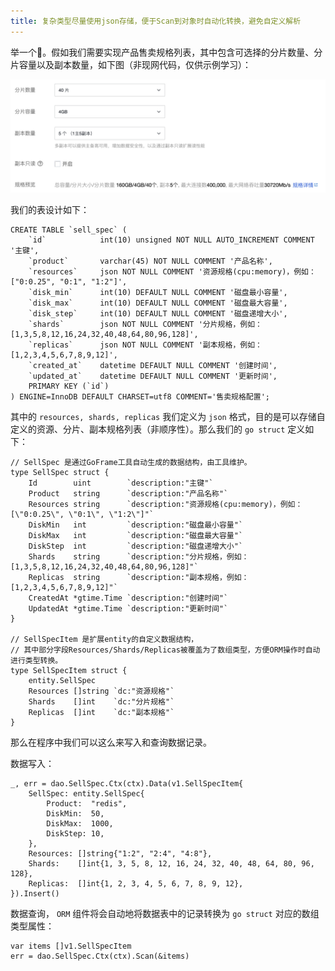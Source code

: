 ```yaml
---
title: 复杂类型尽量使用json存储，便于Scan到对象时自动化转换，避免自定义解析
---
```


举一个🌰。假如我们需要实现产品售卖规格列表，其中包含可选择的分片数量、分片容量以及副本数量，如下图（非现网代码，仅供示例学习）：

![](/download/attachments/84103185/image2023-1-3_14-50-16.png?version=1&modificationDate=1681268975910&api=v2)

我们的表设计如下：

```
CREATE TABLE `sell_spec` (
    `id`            int(10) unsigned NOT NULL AUTO_INCREMENT COMMENT '主键',
    `product`       varchar(45) NOT NULL COMMENT '产品名称',
    `resources`     json NOT NULL COMMENT '资源规格(cpu:memory)，例如：["0:0.25", "0:1", "1:2"]',
    `disk_min`      int(10) DEFAULT NULL COMMENT '磁盘最小容量',
    `disk_max`      int(10) DEFAULT NULL COMMENT '磁盘最大容量',
    `disk_step`     int(10) DEFAULT NULL COMMENT '磁盘递增大小',
    `shards`        json NOT NULL COMMENT '分片规格，例如：[1,3,5,8,12,16,24,32,40,48,64,80,96,128]',
    `replicas`      json NOT NULL COMMENT '副本规格，例如：[1,2,3,4,5,6,7,8,9,12]',
    `created_at`    datetime DEFAULT NULL COMMENT '创建时间',
    `updated_at`    datetime DEFAULT NULL COMMENT '更新时间',
    PRIMARY KEY (`id`)
) ENGINE=InnoDB DEFAULT CHARSET=utf8 COMMENT='售卖规格配置';
```

其中的 `resources, shards, replicas` 我们定义为 `json` 格式，目的是可以存储自定义的资源、分片、副本规格列表（非顺序性）。那么我们的 `go struct` 定义如下：

```
// SellSpec 是通过GoFrame工具自动生成的数据结构，由工具维护。
type SellSpec struct {
	Id        uint        `description:"主键"`
	Product   string      `description:"产品名称"`
	Resources string      `description:"资源规格(cpu:memory)，例如：[\"0:0.25\", \"0:1\", \"1:2\"]"`
	DiskMin   int         `description:"磁盘最小容量"`
	DiskMax   int         `description:"磁盘最大容量"`
	DiskStep  int         `description:"磁盘递增大小"`
	Shards    string      `description:"分片规格，例如：[1,3,5,8,12,16,24,32,40,48,64,80,96,128]"`
	Replicas  string      `description:"副本规格，例如：[1,2,3,4,5,6,7,8,9,12]"`
	CreatedAt *gtime.Time `description:"创建时间"`
	UpdatedAt *gtime.Time `description:"更新时间"`
}

// SellSpecItem 是扩展entity的自定义数据结构，
// 其中部分字段Resources/Shards/Replicas被覆盖为了数组类型，方便ORM操作时自动进行类型转换。
type SellSpecItem struct {
	entity.SellSpec
	Resources []string `dc:"资源规格"`
	Shards    []int    `dc:"分片规格"`
	Replicas  []int    `dc:"副本规格"`
}
```

那么在程序中我们可以这么来写入和查询数据记录。

数据写入：

```
_, err = dao.SellSpec.Ctx(ctx).Data(v1.SellSpecItem{
	SellSpec: entity.SellSpec{
		Product:  "redis",
		DiskMin:  50,
		DiskMax:  1000,
		DiskStep: 10,
	},
	Resources: []string{"1:2", "2:4", "4:8"},
	Shards:    []int{1, 3, 5, 8, 12, 16, 24, 32, 40, 48, 64, 80, 96, 128},
	Replicas:  []int{1, 2, 3, 4, 5, 6, 7, 8, 9, 12},
}).Insert()
```

数据查询， `ORM` 组件将会自动地将数据表中的记录转换为 `go struct` 对应的数组类型属性：

```
var items []v1.SellSpecItem
err = dao.SellSpec.Ctx(ctx).Scan(&items)
```